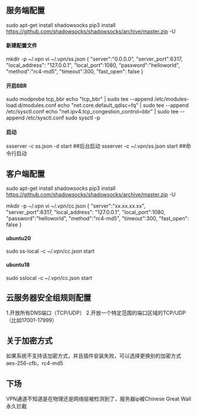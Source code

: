 ## 服务端配置
sudo apt-get install shadowsocks
pip3 install https://github.com/shadowsocks/shadowsocks/archive/master.zip -U
#### 新建配置文件
mkdir -p ~/.vpn
vi ~/.vpn/ss.json
{
"server":"0.0.0.0",
"server_port":6317,
"local_address": "127.0.0.1",
"local_port":1080,
"password":"helloworld",
"method":"rc4-md5",
"timeout":300,
"fast_open": false
}
#### 开启BBR
sudo modprobe tcp_bbr
echo "tcp_bbr" | sudo tee --append /etc/modules-load.d/modules.conf
echo "net.core.default_qdisc=fq" | sudo tee --append /etc/sysctl.conf
echo "net.ipv4.tcp_congestion_control=bbr" | sudo tee --append /etc/sysctl.conf
sudo sysctl -p
#### 启动
ssserver -c ss.json -d start  ##后台启动 
ssserver -c ~/.vpn/ss.json start   ##命令行启动


## 客户端配置
sudo apt-get install shadowsocks
pip3 install https://github.com/shadowsocks/shadowsocks/archive/master.zip -U

mkdir -p ~/.vpn
vi ~/.vpn/cc.json
{
"server":"xx.xx.xx.xx",
"server_port":6317,
"local_address": "127.0.0.1",
"local_port":1080,
"password":"helloworld",
"method":"rc4-md5", 
"timeout":300,
"fast_open": false
} 

#### ubuntu20
sudo ss-local -c ~/.vpn/cc.json start
#### ubuntu18
sudo sslocal -c ~/.vpn/cc.json start

## 云服务器安全组规则配置
1.开放所有DNS端口（TCP/UDP）
2.开放一个特定范围的端口区域的TCP/UDP（比如17001-17999）

## 关于加密方式
如果系统不支持该加密方式，并且插件安装失败，可以选择更换别的加密方式
aes-256-cfb，rc4-md5

## 下场
VPN通道不知道是在物理还是网络层被检测到了，服务器ip被Chinese Great Wall永久拦截